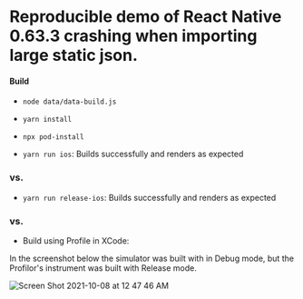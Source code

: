 # Reproducible demo of React Native 0.63.3 crashing when importing large static json.

#### Build
- `node data/data-build.js`
- `yarn install`
- `npx pod-install`


- `yarn run ios`: Builds successfully and renders as expected
### vs.
- `yarn run release-ios`: Builds successfully and renders as expected
### vs.
- Build using Profile in XCode:

In the screenshot below the simulator was built with in Debug mode, but the Profilor's instrument was built with Release mode.

![Screen Shot 2021-10-08 at 12 47 46 AM](https://user-images.githubusercontent.com/6335974/136508894-0fc28068-107e-4684-af65-bd0111c42a0a.png)



